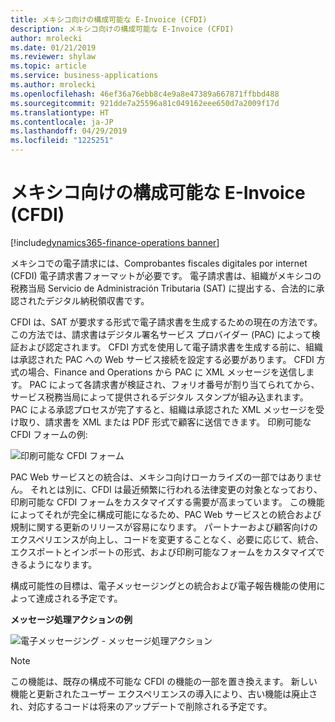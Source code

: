 ```yaml
---
title: メキシコ向けの構成可能な E-Invoice (CFDI)
description: メキシコ向けの構成可能な E-Invoice (CFDI)
author: mrolecki
ms.date: 01/21/2019
ms.reviewer: shylaw
ms.topic: article
ms.service: business-applications
ms.author: mrolecki
ms.openlocfilehash: 46ef36a76ebb8c4e9a8e47389a667871ffbbd488
ms.sourcegitcommit: 921dde7a25596a81c049162eee650d7a2009f17d
ms.translationtype: HT
ms.contentlocale: ja-JP
ms.lasthandoff: 04/29/2019
ms.locfileid: "1225251"
---
```

#  <a name="configurable-mexican-e-invoice-cfdi"></a>メキシコ向けの構成可能な E-Invoice (CFDI) 
[!include[dynamics365-finance-operations banner](../includes/dynamics365-finance-operations.md)]


メキシコでの電子請求には、Comprobantes fiscales digitales por internet (CFDI) 電子請求書フォーマットが必要です。 電子請求書は、組織がメキシコの税務当局 Servicio de Administración Tributaria (SAT) に提出する、合法的に承認されたデジタル納税領収書です。 

CFDI は、SAT が要求する形式で電子請求書を生成するための現在の方法です。 この方法では、請求書はデジタル署名サービス プロバイダー (PAC) によって検証および認定されます。 CFDI 方式を使用して電子請求書を生成する前に、組織は承認された PAC への Web サービス接続を設定する必要があります。 CFDI 方式の場合、Finance and Operations から PAC に XML メッセージを送信します。 PAC によって各請求書が検証され、フォリオ番号が割り当てられてから、サービス税務当局によって提供されるデジタル スタンプが組み込まれます。 PAC による承認プロセスが完了すると、組織は承認された XML メッセージを受け取り、請求書を XML または PDF 形式で顧客に送信できます。 印刷可能な CFDI フォームの例:

![印刷可能な CFDI フォーム](media/Configurable_CFDI_1.png "印刷可能な CFDI フォーム")

PAC Web サービスとの統合は、メキシコ向けローカライズの一部ではありません。 それとは別に、CFDI は最近頻繁に行われる法律変更の対象となっており、印刷可能な CFDI フォームをカスタマイズする需要が高まっています。 この機能によってそれが完全に構成可能になるため、PAC Web サービスとの統合および規制に関する更新のリリースが容易になります。 パートナーおよび顧客向けのエクスペリエンスが向上し、コードを変更することなく、必要に応じて、統合、エクスポートとインポートの形式、および印刷可能なフォームをカスタマイズできるようになります。

構成可能性の目標は、電子メッセージングとの統合および電子報告機能の使用によって達成される予定です。 

**メッセージ処理アクションの例**

![電子メッセージング - メッセージ処理アクション](media/Configurable_EM_1.png "電子メッセージング - メッセージ処理アクション")

> [!NOTE]
> この機能は、既存の構成不可能な CFDI の機能の一部を置き換えます。 新しい機能と更新されたユーザー エクスペリエンスの導入により、古い機能は廃止され、対応するコードは将来のアップデートで削除される予定です。  
